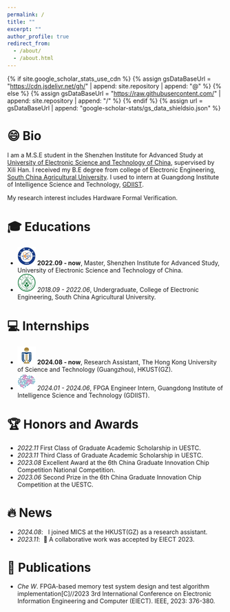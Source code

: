 ```yaml
---
permalink: /
title: ""
excerpt: ""
author_profile: true
redirect_from: 
  - /about/
  - /about.html
---
```


{% if site.google_scholar_stats_use_cdn %}
{% assign gsDataBaseUrl = "https://cdn.jsdelivr.net/gh/" | append: site.repository | append: "@" %}
{% else %}
{% assign gsDataBaseUrl = "https://raw.githubusercontent.com/" | append: site.repository | append: "/" %}
{% endif %}
{% assign url = gsDataBaseUrl | append: "google-scholar-stats/gs_data_shieldsio.json" %}

<span class='anchor' id='about-me'></span>

# 😄 Bio
I am a M.S.E student in the Shenzhen Institute for Advanced Study at [University of Electronic Science and Technology of China](https://www.uestc.edu.cn/), supervised by Xili Han. I received my B.E degree from college of Electronic Engineering, [South China Agricultural University](https://www.scau.edu.cn/). I used to intern at Guangdong Institute of Intelligence Science and Technology, [GDIIST](https://www.gdiist.cn/).

My research interest includes Hardware Formal Verification.

# 🎓 Educations
- <img src='./images/uestc.webp' style='width: 3em;'> **2022.09 - now**, Master, Shenzhen Institute for Advanced Study, University of Electronic Science and Technology of China. 
- <img src='./images/scau.webp' style='width: 3em;'> *2018.09 - 2022.06*, Undergraduate, College of Electronic Engineering, South China Agricultural University. 

# 💻 Internships
- <img src='./images/hkust.png' style='width: 3em;'> **2024.08 - now**, Research Assistant, The Hong Kong University of Science and Technology (Guangzhou), HKUST(GZ).
- <img src='./images/gdiist.png' style='width: 3em;'> *2024.01 - 2024.06*, FPGA Engineer Intern, Guangdong Institute of Intelligence Science and Technology (GDIIST).

# 🏆 Honors and Awards
- *2022.11*  First Class of Graduate Academic Scholarship in UESTC. 
- *2023.11*  Third Class of Graduate Academic Scholarship in UESTC.
- *2023.08*  Excellent Award at the 6th China Graduate Innovation Chip Competition National Competition.
- *2023.06*  Second Prize in the 6th China Graduate Innovation Chip Competition at the UESTC.

# 🔥 News
- *2024.08*: &nbsp; I joined MICS at the HKUST(GZ) as a research assistant.
- *2023.11*: &nbsp;🎉 A collaborative work was accepted by EIECT 2023.

# 📝 Publications 
- *Che W*. FPGA-based memory test system design and test algorithm implementation[C]//2023 3rd International Conference on Electronic Information Engineering and Computer (EIECT). IEEE, 2023: 376-380.

